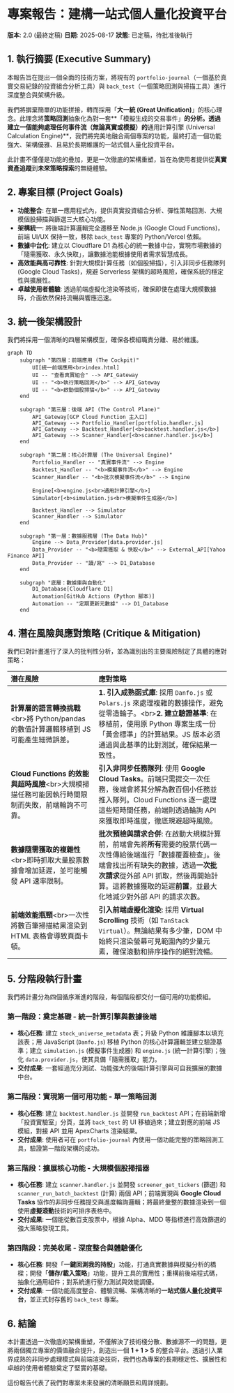 # **專案報告：建構一站式個人量化投資平台**

**版本**: 2.0 (最終定稿)
**日期**: 2025-08-17
**狀態**: 已定稿，待批准後執行

## **1. 執行摘要 (Executive Summary)**

本報告旨在提出一個全面的技術方案，將現有的 `portfolio-journal`（一個基於真實交易紀錄的投資組合分析工具）與 `back_test`（一個策略回測與掃描工具）進行深度整合與架構升級。

我們將摒棄簡單的功能拼接，轉而採用「**大一統 (Great Unification)**」的核心理念。此理念將**策略回測**抽象化為對一套\*\*「模擬生成的交易事件」**的分析。透過建立一個能夠處理任何事件流（無論真實或模擬）的**通用計算引擎 (Universal Calculation Engine)\*\*，我們將完美地融合兩個專案的功能，最終打造一個功能強大、架構優雅、且易於長期維護的一站式個人量化投資平台。

此計畫不僅僅是功能的疊加，更是一次徹底的架構重塑，旨在為使用者提供從**真實資產追蹤**到**未來策略探索**的無縫體驗。

## **2. 專案目標 (Project Goals)**

  * **功能整合**: 在單一應用程式內，提供真實投資組合分析、彈性策略回測、大規模個股掃描與篩選三大核心功能。
  * **架構統一**: 將後端計算邏輯完全遷移至 Node.js (Google Cloud Functions)，前端 UI/UX 保持一致，移除 `back_test` 專案的 Python/Vercel 依賴。
  * **數據中台化**: 建立以 Cloudflare D1 為核心的統一數據中台，實現市場數據的「隨需獲取、永久快取」，讓數據池能根據使用者需求智慧成長。
  * **高效能與高可靠性**: 針對大規模計算任務（如個股掃描），引入非同步任務隊列 (Google Cloud Tasks)，規避 Serverless 架構的超時風險，確保系統的穩定性與擴展性。
  * **卓越使用者體驗**: 透過前端虛擬化渲染等技術，確保即使在處理大規模數據時，介面依然保持流暢與響應迅速。

## **3. 統一後架構設計**

我們將採用一個清晰的四層架構模型，確保各模組職責分離、易於維護。

```mermaid
graph TD
    subgraph "第四層：前端應用 (The Cockpit)"
        UI[統一前端應用<br>index.html]
        UI -- "查看真實組合" --> API_Gateway
        UI -- "<b>執行策略回測</b>" --> API_Gateway
        UI -- "<b>啟動個股掃描</b>" --> API_Gateway
    end

    subgraph "第三層：後端 API (The Control Plane)"
        API_Gateway[GCP Cloud Function 主入口]
        API_Gateway --> Portfolio_Handler[portfolio.handler.js]
        API_Gateway --> Backtest_Handler[<b>backtest.handler.js</b>]
        API_Gateway --> Scanner_Handler[<b>scanner.handler.js</b>]
    end

    subgraph "第二層：核心計算層 (The Universal Engine)"
        Portfolio_Handler -- "真實事件流" --> Engine
        Backtest_Handler -- "<b>模擬事件流</b>" --> Engine
        Scanner_Handler -- "<b>批次模擬事件流</b>" --> Engine
        
        Engine[<b>engine.js<br>通用計算引擎</b>]
        Simulator[<b>simulation.js<br>模擬事件生成器</b>]

        Backtest_Handler --> Simulator
        Scanner_Handler --> Simulator
    end

    subgraph "第一層：數據服務層 (The Data Hub)"
        Engine --> Data_Provider[data.provider.js]
        Data_Provider -- "<b>隨需獲取 & 快取</b>" --> External_API[Yahoo Finance API]
        Data_Provider -- "讀/寫" --> D1_Database
    end

    subgraph "底層：數據庫與自動化"
        D1_Database[Cloudflare D1]
        Automation[GitHub Actions (Python 腳本)]
        Automation -- "定期更新元數據" --> D1_Database
    end
```

## **4. 潛在風險與應對策略 (Critique & Mitigation)**

我們已對計畫進行了深入的批判性分析，並為識別出的主要風險制定了具體的應對策略：

| **潛在風險** | **應對策略** |
| :--- | :--- |
| **計算層的語言轉換挑戰**\<br\>將 Python/pandas 的數值計算邏輯移植到 JS 可能產生細微誤差。 | **1. 引入成熟函式庫**: 採用 `Danfo.js` 或 `Polars.js` 來處理複雜的數據操作，避免從零造輪子。\<br\>**2. 建立驗證基準**: 在移植前，使用原 Python 專案生成一份「黃金標準」的計算結果。JS 版本必須通過與此基準的比對測試，確保結果一致性。 |
| **Cloud Functions 的效能與超時風險**\<br\>大規模掃描任務可能因執行時間限制而失敗，前端輪詢不可靠。 | **引入非同步任務隊列**: 使用 **Google Cloud Tasks**。前端只需提交一次任務，後端會將其分解為數百個小任務並推入隊列。Cloud Functions 逐一處理這些短時間任務，前端則透過輪詢 API 來獲取即時進度，徹底規避超時風險。 |
| **數據隨需獲取的複雜性**\<br\>即時抓取大量股票數據會增加延遲，並可能觸發 API 速率限制。 | **批次預檢與請求合併**: 在啟動大規模計算前，前端會先將**所有**需要的股票代碼一次性傳給後端進行「數據覆蓋檢查」。後端會找出所有缺失的數據，透過**一次批次請求**從外部 API 抓取，然後再開始計算。這將數據獲取的延遲**前置**，並最大化地減少對外部 API 的請求次數。 |
| **前端效能瓶頸**\<br\>一次性將數百筆掃描結果渲染到 HTML 表格會導致頁面卡頓。 | **引入前端虛擬化渲染**: 採用 **Virtual Scrolling** 技術（如 `TanStack Virtual`）。無論結果有多少筆，DOM 中始終只渲染螢幕可見範圍內的少量元素，確保滾動和排序操作的絕對流暢。 |

## **5. 分階段執行計畫**

我們將計畫分為四個循序漸進的階段，每個階段都交付一個可用的功能模組。

### **第一階段：奠定基礎 - 統一計算引擎與數據後端**

  * **核心任務**: 建立 `stock_universe_metadata` 表；升級 Python 維護腳本以填充該表；用 JavaScript (`Danfo.js`) 移植 Python 的核心計算邏輯並建立驗證基準；建立 `simulation.js` (模擬事件生成器) 和 `engine.js` (統一計算引擎)；強化 `data.provider.js`，使其具備「隨需獲取」能力。
  * **交付成果**: 一套經過充分測試、功能強大的後端計算引擎與可自我擴展的數據中台。

### **第二階段：實現第一個可用功能 - 單一策略回測**

  * **核心任務**: 建立 `backtest.handler.js` 並開發 `run_backtest` API；在前端新增「投資實驗室」分頁，並將 `back_test` 的 UI 移植過來；建立對應的前端 JS 模組，對接 API 並用 ApexCharts 渲染結果。
  * **交付成果**: 使用者可在 `portfolio-journal` 內使用一個功能完整的策略回測工具，驗證第一階段架構的成功。

### **第三階段：擴展核心功能 - 大規模個股掃描器**

  * **核心任務**: 建立 `scanner.handler.js` 並開發 `screener_get_tickers` (篩選) 和 `scanner_run_batch_backtest` (計算) 兩個 API；前端實現與 **Google Cloud Tasks** 協作的非同步任務提交與進度輪詢邏輯；將最終彙整的數據渲染到一個使用**虛擬滾動**技術的可排序表格中。
  * **交付成果**: 一個能從數百支股票中，根據 Alpha、MDD 等指標進行高效篩選的強大策略發現工具。

### **第四階段：完美收尾 - 深度整合與體驗優化**

  * **核心任務**: 開發「**一鍵回測我的持股**」功能，打通真實數據與模擬分析的橋樑；開發「**儲存/載入策略**」功能，提升工具的實用性；重構前後端程式碼，抽象化通用組件；對系統進行壓力測試與效能調優。
  * **交付成果**: 一個功能高度整合、體驗流暢、架構清晰的**一站式個人量化投資平台**，並正式封存舊的 `back_test` 專案。

## **6. 結論**

本計畫透過一次徹底的架構重塑，不僅解決了技術棧分散、數據源不一的問題，更將兩個獨立專案的價值融合提升，創造出一個 **1 + 1 \> 5** 的整合平台。透過引入業界成熟的非同步處理模式與前端渲染技術，我們也為專案的長期穩定性、擴展性和卓越的使用者體驗奠定了堅實的基礎。

這份報告代表了我們對專案未來發展的清晰願景和周詳規劃。
